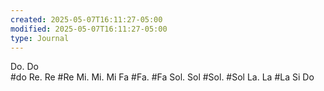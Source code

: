 ```yaml
---
created: 2025-05-07T16:11:27-05:00
modified: 2025-05-07T16:11:27-05:00
type: Journal
---
```


Do.   Do   
#do
Re.             Re
#Re
Mi.   Mi.                 Mi
Fa
#Fa.          #Fa
Sol.  Sol
#Sol.                     #Sol
La.             La
#La 
Si
Do
